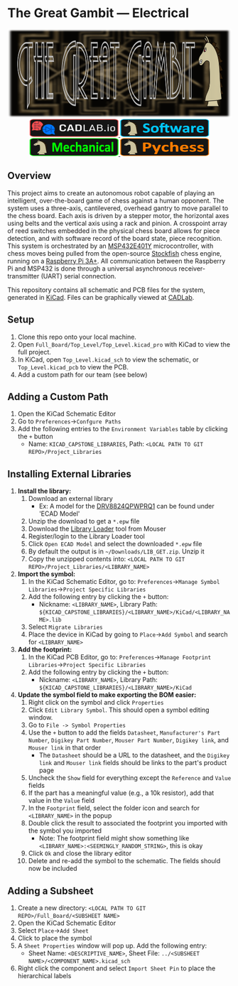 # The Great Gambit &mdash; Electrical

<!-- Buttons that link to the associated repos, uncomment all but this repo -->
<div align="center">
    <img src="https://github.com/TheGreatGambit/Capstone-Electrical/blob/main/Images/logo_large.png" alt="The Great Gambit Logo" style="height:200px;width:880px">
    <a href="https://cadlab.io/project/25988/main/files">
        <img src="https://github.com/TheGreatGambit/Capstone-Electrical/blob/main/Images/logo_cadlab_small.png" alt="CadLab Logo" style="height:40px;width:200px">
    </a>
    <!-- <a href="https://github.com/TheGreatGambit/Capstone-Electrical">
        <img src="https://github.com/TheGreatGambit/Capstone-Electrical/blob/main/Images/logo_electrical_small.png" alt="Electrical Logo - Small" style="height:40px;width:200px">
    </a> -->
    <a href="https://github.com/TheGreatGambit/Capstone-Software">
        <img src="https://github.com/TheGreatGambit/Capstone-Electrical/blob/main/Images/logo_software_small.png" alt="Software Logo - Small" style="height:40px;width:200px">
    </a>
    <a href="https://github.com/TheGreatGambit/Capstone-Mechanical-CAD">
        <img src="https://github.com/TheGreatGambit/Capstone-Electrical/blob/main/Images/logo_mechanical_small.png" alt="Mechanical Logo - Small" style="height:40px;width:200px">
    </a>
    <a href="https://github.com/TheGreatGambit/Capstone-PyChess">
        <img src="https://github.com/TheGreatGambit/Capstone-Electrical/blob/main/Images/logo_pychess_small.png" alt="PyChess Logo - Small" style="height:40px;width:200px">
    </a>
</div>

<!-- Brief overview of this repo -->
## Overview
This project aims to create an autonomous robot capable of playing an intelligent, over-the-board game of chess against a human opponent. The system uses a three-axis, cantilevered, overhead gantry to move parallel to the chess board. Each axis is driven by a stepper motor, the horizontal axes using belts and the vertical axis using a rack and pinion. A crosspoint array of reed switches embedded in the physical chess board allows for piece detection, and with software record of the board state, piece recognition. This system is orchestrated by an [MSP432E401Y](https://www.ti.com/product/MSP432E401Y) microcontroller, with chess moves being pulled from the open-source [Stockfish](https://github.com/official-stockfish/Stockfish) chess engine, running on a [Raspberry Pi 3A+](https://www.raspberrypi.com/products/raspberry-pi-3-model-a-plus/). All communication between the Raspberry Pi and MSP432 is done through a universal asynchronous receiver-transmitter (UART) serial connection.

This repository contains all schematic and PCB files for the system, generated in [KiCad](https://www.kicad.org/). Files can be graphically viewed at [CADLab](https://cadlab.io/project/25988/main/files).

<!-- Any repo-specific setup, etc. -->
## Setup
1. Clone this repo onto your local machine.
2. Open `Full_Board/Top_Level/Top_Level.kicad_pro` with KiCad to view the full project.
3. In KiCad, open `Top_Level.kicad_sch` to view the schematic, or `Top_Level.kicad_pcb` to view the PCB.
4. Add a custom path for our team (see below)

## Adding a Custom Path
1. Open the KiCad Schematic Editor
2. Go to `Preferences`->`Confgure Paths`
3. Add the following entries to the `Environment Variables` table by clicking the `+` button
    - Name: `KICAD_CAPSTONE_LIBRARIES`, Path: `<LOCAL PATH TO GIT REPO>/Project_Libraries`

## Installing External Libraries
1. **Install the library:**
    1. Download an external library
        - Ex: A model for the [DRV8824QPWPRQ1](https://www.mouser.com/ProductDetail/Texas-Instruments/DRV8824QPWPRQ1?qs=MJut%252BdqOEgi82YN%2FoMkwBg%3D%3D&countryCode=US&currencyCode=USD) can be found under 'ECAD Model' 
    2. Unzip the download to get a `*.epw` file
    3. Download the [Library Loader](https://ms.componentsearchengine.com/pcb-libraries.php) tool from Mouser
    4. Register/login to the Library Loader tool
    5. Click `Open ECAD Model` and select the downloaded `*.epw` file
    6. By default the output is in `~/Downloads/LIB_GET.zip`. Unzip it
    7. Copy the unzipped contents into: `<LOCAL PATH TO GIT REPO>/Project_Libraries/<LIBRARY_NAME>`
2. **Import the symbol:**
    1. In the KiCad Schematic Editor, go to: `Preferences`->`Manage Symbol Libraries`->`Project Specific Libraries`
    2. Add the following entry by clicking the `+` button:
        - Nickname: `<LIBRARY_NAME>`, Library Path: `${KICAD_CAPSTONE_LIBRARIES}/<LIBRARY_NAME>/KiCad/<LIBRARY_NAME>.lib`
    3. Select `Migrate Libraries`
    4. Place the device in KiCad by going to `Place`->`Add Symbol` and search for `<LIBRARY_NAME>`
3. **Add the footprint:**
    1. In the KiCad PCB Editor, go to: `Preferences`->`Manage Footprint Libraries`->`Project Specific Libraries`
    2. Add the following entry by clicking the `+` button:
        - Nickname: `<LIBRARY_NAME>`, Library Path: `${KICAD_CAPSTONE_LIBRARIES}/<LIBRARY_NAME>/KiCad`
4. **Update the symbol field to make exporting the BOM easier:**
    1. Right click on the symbol and click `Properties`
    2. Click `Edit Library Symbol`. This should open a symbol editing window.
    3. Go to `File -> Symbol Properties`
    4. Use the `+` button to add the fields `Datasheet`, `Manufacturer's Part Number`, `Digikey Part Number`, `Mouser Part Number`, `Digikey link`, and `Mouser link` in that order
        - The `Datasheet` should be a URL to the datasheet, and the `Digikey link` and `Mouser link` fields should be links to the part's product page
    5. Uncheck the `Show` field for everything except the `Reference` and `Value` fields
    6. If the part has a meaningful value (e.g., a 10k resistor), add that value in the `Value` field
    7. In the `Footprint` field, select the folder icon and search for `<LIBRARY_NAME>` in the popup
    8. Double click the result to associated the footprint you imported with the symbol you imported
        - Note: The footprint field might show something like `<LIBRARY_NAME>:<SEEMINGLY_RANDOM_STRING>`, this is okay
    7. Click `Ok` and close the library editor
    8. Delete and re-add the symbol to the schematic. The fields should now be included

## Adding a Subsheet
1. Create a new directory: `<LOCAL PATH TO GIT REPO>/Full_Board/<SUBSHEET NAME>`
2. Open the KiCad Schematic Editor
3. Select `Place`->`Add Sheet`
4. Click to place the symbol
5. A `Sheet Properties` window will pop up. Add the following entry:
    - Sheet Name: `<DESCRIPTIVE_NAME>`, Sheet File: `../<SUBSHEET NAME>/<COMPONENT_NAME>.kicad_sch`
6. Right click the component and select `Import Sheet Pin` to place the hierarchical labels
